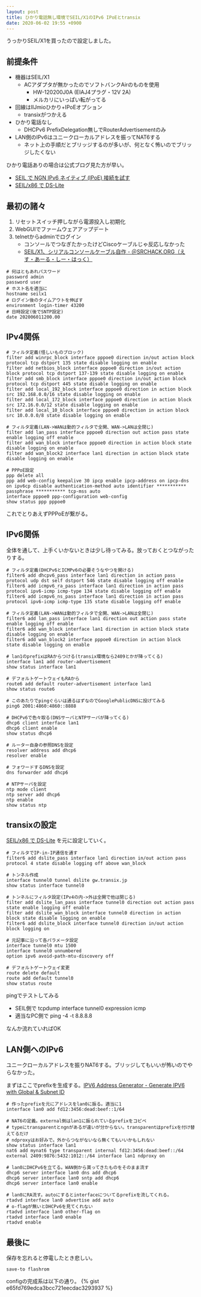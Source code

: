 ```yaml
---
layout: post
title: ひかり電話無し環境でSEIL/X1のIPv6 IPoEとtransix
date: 2020-06-02 19:55 +0900
---
```

うっかりSEIL/X1を買ったので設定しました。

前提条件
-------------------------------
* 機器はSEIL/X1
    * ACアダプタが無かったのでソフトバンクAirのものを使用
        * HW-120200J0A (EIAJ4プラグ・12V 2A)
        * メルカリにいっぱい転がってる
* 回線はIIJmioひかり+IPoEオプション
    * transixがつかえる
* ひかり電話なし
    * DHCPv6 PrefixDelegation無しでRouterAdvertisementのみ
* LAN側のIPv6はユニークローカルアドレスを振ってNAT6する
    * ネット上の手順だとブリッジするのが多いが、何となく怖いのでブリッジしたくない

ひかり電話ありの場合は公式ブログ見た方が早い。
* [SEIL で NGN IPv6 ネイティブ (IPoE) 接続を試す](https://www.seil.jp/blog/10.html)
* [SEIL/x86 で DS-Lite](https://www.seil.jp/blog/ds-lite.html)

最初の諸々
-------------------------------
1. リセットスイッチ押しながら電源投入し初期化
1. WebGUIでファームウェアアップデート
1. telnetからadminでログイン
    * コンソールでつなぎたかったけどCiscoケーブルじゃ反応しなかった
    * [SEIL/X1、シリアルコンソールケーブル自作 - ＠SRCHACK.ORG（えす・あーる・しー・はっく）](https://www.srchack.org/article.php?story=2018043012521397)

``` shell
# 何はともあれパスワード
password admin
password user
# ホスト名を適当に
hostname seilx1
# ログイン後のタイムアウトを伸ばす
environment login-timer 43200
# 日時設定(後でSNTP設定)
date 202006011200.00
```

IPv4関係
-------------------------------

``` shell
# フィルタ定義(怪しいものブロック)
filter add winrpc_block interface pppoe0 direction in/out action block protocol tcp dstport 135 state disable logging on enable
filter add netbios_block interface pppoe0 direction in/out action block protocol tcp dstport 137-139 state disable logging on enable
filter add smb_block interface pppoe0 direction in/out action block protocol tcp dstport 445 state disable logging on enable
filter add local_192_block interface pppoe0 direction in action block src 192.168.0.0/16 state disable logging on enable
filter add local_172_block interface pppoe0 direction in action block src 172.16.0.0/12 state disable logging on enable
filter add local_10_block interface pppoe0 direction in action block src 10.0.0.0/8 state disable logging on enable

# フィルタ定義(LAN->WANは動的フィルタで全開、WAN->LANは全閉じ)
filter add lan_pass interface pppoe0 direction out action pass state enable logging off enable
filter add wan_block interface pppoe0 direction in action block state disable logging on enable
filter add wan_block2 interface lan1 direction in action block state disable logging on enable

# PPPoE設定
ppp delete all
ppp add web-config keepalive 30 ipcp enable ipcp-address on ipcp-dns on ipv6cp disable authentication-method auto identifier *********** passphrase *********** tcp-mss auto
interface pppoe0 ppp-configuration web-config
show status ppp pppoe0
```
これでとりあえずPPPoEが繋がる。

IPv6関係
-------------------------------
全体を通して、上手くいかないときは少し待ってみる。放っておくとつながったりする。

``` shell
# フィルタ定義(DHCPv6とICMPv6の必要そうなやつを開ける)
filter6 add dhcpv6_pass interface lan1 direction in action pass protocol udp dst self dstport 546 state disable logging off enable
filter6 add icmpv6_ra_pass interface lan1 direction in action pass protocol ipv6-icmp icmp-type 134 state disable logging off enable
filter6 add icmpv6_ns_pass interface lan1 direction in action pass protocol ipv6-icmp icmp-type 135 state disable logging off enable

# フィルタ定義(LAN->WANは動的フィルタで全開、WAN->LANは全閉じ)
filter6 add lan_pass interface lan1 direction out action pass state enable logging off enable
filter6 add wan_block interface lan1 direction in action block state disable logging on enable
filter6 add wan_block2 interface pppoe0 direction in action block state disable logging on enable

# lan1のprefixはRAからつける(transix環境なら2409とかが降ってくる)
interface lan1 add router-advertisement
show status interface lan1

# デフォルトゲートウェイもRAから
route6 add default router-advertisement interface lan1
show status route6

# このあたりでpingぐらいは通るはずなのでGooglePublicDNSに投げてみる
ping6 2001:4860:4860::8888

# DHCPv6で色々取る(DNSサーバとNTPサーバが降ってくる)
dhcp6 client interface lan1
dhcp6 client enable
show status dhcp6

# ルーター自身の参照DNSを設定
resolver address add dhcp6
resolver enable

# フォワードするDNSを設定
dns forwarder add dhcp6

# NTPサーバを設定
ntp mode client
ntp server add dhcp6
ntp enable
show status ntp
```

transixの設定
-------------------------------
[SEIL/x86 で DS-Lite](https://www.seil.jp/blog/ds-lite.html) を元に設定していく。
``` shell
# フィルタでIP-in-IP通信を通す
filter6 add dslite_pass interface lan1 direction in/out action pass protocol 4 state disable logging off above wan_block

# トンネル作成
interface tunnel0 tunnel dslite gw.transix.jp
show status interface tunnel0

# トンネルにフィルタ設定(IPv4の内->外は全開で他は閉じる)
filter add dslite_lan_pass interface tunnel0 direction out action pass state enable logging off enable
filter add dslite_wan_block interface tunnel0 direction in action block state disable logging on enable
filter6 add dslite_block interface tunnel0 direction in/out action block logging on

# 元記事に沿って各パラメータ設定
interface tunnel0 mtu 1500
interface tunnel0 unnumbered
option ipv6 avoid-path-mtu-discovery off

# デフォルトゲートウェイ変更
route delete default
route add default tunnel0
show status route
```

pingでテストしてみる
* SEIL側で tcpdump interface tunnel0 expression icmp
* 適当なPC側で ping -4 -t 8.8.8.8

なんか流れていればOK

LAN側へのIPv6
-------------------------------
ユニークローカルアドレスを振りNAT6する。ブリッジしてもいいが怖いのでやらなかった。

まずはここでprefixを生成する。[IPV6 Address Generator - Generate IPV6 with Global & Subnet ID](https://dnschecker.org/ipv6-address-generator.php)

``` shell
# 作ったprefixを元にアドレスをlan0に振る。適当に1
interface lan0 add fd12:3456:dead:beef::1/64

# NAT6の定義。external側はlan1に振られているprefixをコピペ
# typeにtransparentとngnがあるが違いが分からない。transparentはprefixを付け替えてるだけ
# ndproxyはお好みで。外からつながないなら無くてもいいかもしれない
show status interface lan1
nat6 add mynat6 type transparent internal fd12:3456:dead:beef::/64 external 2409:9876:5432:1012::/64 interface lan1 ndproxy on

# lan0にDHCPv6を立てる。WAN側から貰ってきたものをそのまま流す
dhcp6 server interface lan0 dns add dhcp6
dhcp6 server interface lan0 sntp add dhcp6
dhcp6 server interface lan0 enable

# lan0にRA流す。autoにするとinterfaceについてるprefixを流してくれる。
rtadvd interface lan0 advertise add auto
# o-flagが無いとDHCPv6を見てくれない
rtadvd interface lan0 other-flag on
rtadvd interface lan0 enable
rtadvd enable
```

最後に
-------------------------------
保存を忘れると停電したとき悲しい。
``` shell
save-to flashrom
```

configの完成系は以下の通り。
{% gist e65fd769edca3bcc721eecdac3293937 %}